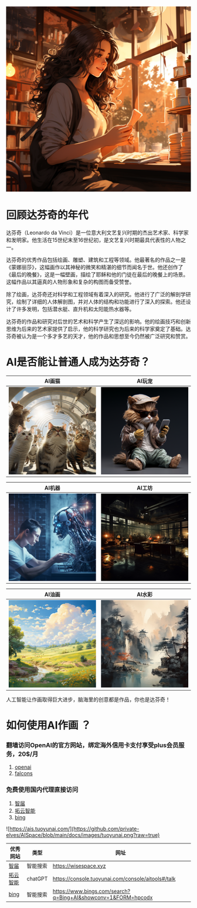 ![AI时代，致敬美好!](https://github.com/private-elves/AISpace/blob/main/docs/images/c36ead71bcbc4fc9881073d6d421ee9d.png?raw=true)

# 回顾达芬奇的年代


达芬奇（Leonardo da Vinci）是一位意大利文艺复兴时期的杰出艺术家、科学家和发明家。他生活在15世纪末至16世纪初，是文艺复兴时期最具代表性的人物之一。

达芬奇的优秀作品包括绘画、雕塑、建筑和工程等领域。他最著名的作品之一是《蒙娜丽莎》，这幅画作以其神秘的微笑和精湛的细节而闻名于世。他还创作了《最后的晚餐》，这是一幅壁画，描绘了耶稣和他的门徒在最后的晚餐上的场景。这幅作品以其逼真的人物形象和复杂的构图而备受赞誉。

除了绘画，达芬奇还对科学和工程领域有着深入的研究。他进行了广泛的解剖学研究，绘制了详细的人体解剖图，并对人体的结构和功能进行了深入的探索。他还设计了许多发明，包括潜水艇、直升机和太阳能热水器等。

达芬奇的作品和研究对后世的艺术和科学产生了深远的影响。他的绘画技巧和创新思维为后来的艺术家提供了启示，他的科学研究也为后来的科学家奠定了基础。达芬奇被认为是一个多才多艺的天才，他的作品和思想至今仍然被广泛研究和赞赏。


# AI是否能让普通人成为达芬奇？
| AI画猫 | AI玩宠 |
| --- | --- |
| ![AI智届画猫](https://github.com/private-elves/AISpace/blob/main/docs/images/1ae5c11f29c14065bf3ebe3e7978b556.png?raw=true) | ![AI智届玩宠](https://github.com/private-elves/AISpace/blob/main/docs/images/1fb0748c3e9f47f9a55b49d8217c2536.png?raw=true)|


| AI机器 | AI工坊 |
| --- | --- |
| ![AI智届工坊](https://github.com/private-elves/AISpace/blob/main/docs/images/2c441a7ce0ec42a483204d4267662511.png?raw=true) | ![AI智届工坊](https://github.com/private-elves/AISpace/blob/main/docs/images/fa14833d08674cdea538d16c6adecae7.png?raw=true)|


| AI油画 | AI水彩 |
| --- | --- |
| ![AI智届油画](https://github.com/private-elves/AISpace/blob/main/docs/images/7b57e6b0b55044b8bfd8252cd7316b1b.png?raw=true) | ![AI智届水彩](https://github.com/private-elves/AISpace/blob/main/docs/images/3bea3389aff3434ba9392e2f1e26c46b.png?raw=true)|

人工智能让作画取得巨大进步，脑海里的创意都是作品，你也是达芬奇！



# 如何使用AI作画 ？
### 翻墙访问OpenAI的官方网站，绑定海外信用卡支付享受plus会员服务，20$/月
1. [openai](https://openai.com/)
2. [falcons](https://falcons.ai/)

### 免费使用国内代理直接访问
1. [智届](https://wisespace.xyz)
2. [拓云智能](https://console.tuoyunai.com/console/aitools#/talk)
3. [bing](https://www.bings.com/search?q=Bing+AI&showconv=1&FORM=hpcodx)



![https://ais.tuoyunai.com/](https://github.com/private-elves/AISpace/blob/main/docs/images/tuoyunai.png?raw=true)

| 优秀网站 | 类型 | 网址 |
| --- | --- | --- |
| [智届](https://wisespace.xyz) | 智能搜索 | https://wisespace.xyz |
| [拓云智能](https://console.tuoyunai.com/console/aitools#/talk) | chatGPT | https://console.tuoyunai.com/console/aitools#/talk |
| [bing](https://www.bings.com/search?q=Bing+AI&showconv=1&FORM=hpcodx) | 智能搜索 | https://www.bings.com/search?q=Bing+AI&showconv=1&FORM=hpcodx |

